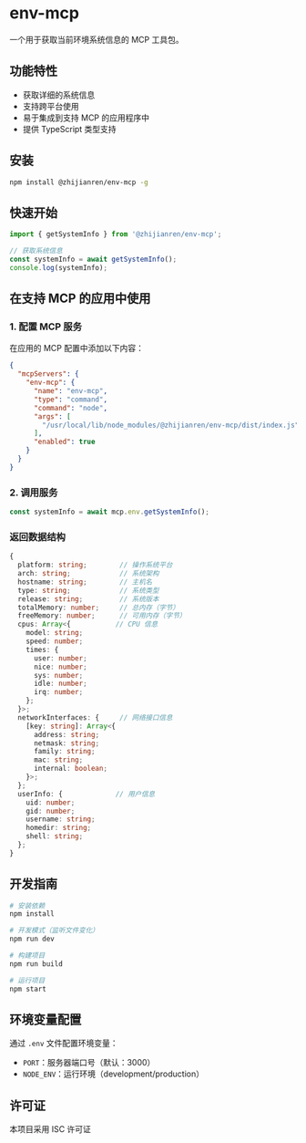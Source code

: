 # env-mcp

一个用于获取当前环境系统信息的 MCP 工具包。

## 功能特性

- 获取详细的系统信息
- 支持跨平台使用
- 易于集成到支持 MCP 的应用程序中
- 提供 TypeScript 类型支持

## 安装

```bash
npm install @zhijianren/env-mcp -g
```

## 快速开始

```typescript
import { getSystemInfo } from '@zhijianren/env-mcp';

// 获取系统信息
const systemInfo = await getSystemInfo();
console.log(systemInfo);
```

## 在支持 MCP 的应用中使用

### 1. 配置 MCP 服务

在应用的 MCP 配置中添加以下内容：

```json
{
  "mcpServers": {
    "env-mcp": {
      "name": "env-mcp",
      "type": "command",
      "command": "node",
      "args": [
        "/usr/local/lib/node_modules/@zhijianren/env-mcp/dist/index.js"
      ],
      "enabled": true
    }
  }
}
```

### 2. 调用服务

```typescript
const systemInfo = await mcp.env.getSystemInfo();
```

### 返回数据结构

```typescript
{
  platform: string;        // 操作系统平台
  arch: string;            // 系统架构
  hostname: string;        // 主机名
  type: string;            // 系统类型
  release: string;         // 系统版本
  totalMemory: number;     // 总内存（字节）
  freeMemory: number;      // 可用内存（字节）
  cpus: Array<{           // CPU 信息
    model: string;
    speed: number;
    times: {
      user: number;
      nice: number;
      sys: number;
      idle: number;
      irq: number;
    };
  }>;
  networkInterfaces: {     // 网络接口信息
    [key: string]: Array<{
      address: string;
      netmask: string;
      family: string;
      mac: string;
      internal: boolean;
    }>;
  };
  userInfo: {             // 用户信息
    uid: number;
    gid: number;
    username: string;
    homedir: string;
    shell: string;
  };
}
```

## 开发指南

```bash
# 安装依赖
npm install

# 开发模式（监听文件变化）
npm run dev

# 构建项目
npm run build

# 运行项目
npm start
```

## 环境变量配置

通过 `.env` 文件配置环境变量：

- `PORT`：服务器端口号（默认：3000）
- `NODE_ENV`：运行环境（development/production）

## 许可证

本项目采用 ISC 许可证
